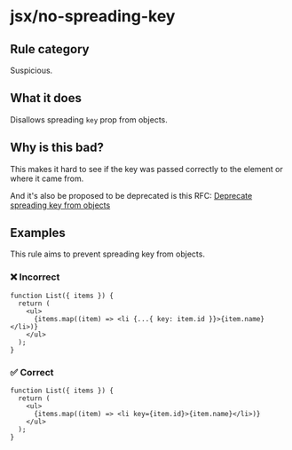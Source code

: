 # jsx/no-spreading-key

## Rule category

Suspicious.

## What it does

Disallows spreading `key` prop from objects.

## Why is this bad?

This makes it hard to see if the key was passed correctly to the element or where it came from.

And it's also be proposed to be deprecated is this RFC: [Deprecate spreading key from objects](https://github.com/reactjs/rfcs/pull/107#issue-413235149)

## Examples

This rule aims to prevent spreading key from objects.

### ❌ Incorrect

```tsx
function List({ items }) {
  return (
    <ul>
      {items.map((item) => <li {...{ key: item.id }}>{item.name}</li>)}
    </ul>
  );
}
```

### ✅ Correct

```tsx
function List({ items }) {
  return (
    <ul>
      {items.map((item) => <li key={item.id}>{item.name}</li>)}
    </ul>
  );
}
```
